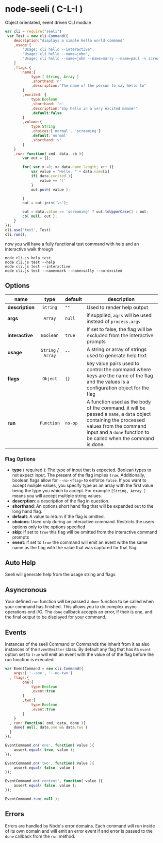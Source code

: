 node-seeli ( C-L-I )
======================

Object orientated, event driven CLI module


```js
var cli = require("seeli")
 var Test = new cli.Command({
	description:"diaplays a simple hello world command"
	,usage:[
		"Usage: cli hello --interactive",
		"Usage: cli hello --name=john",
		"Usage: cli hello --name=john --name=marry --name=paul -v screaming"
	]
	,flags:{
		name:{
			type:[ String, Array ]
			,shorthand:'n'
			,description:"The name of the person to say hello to"
		}
		,excited: {
			type:Boolean
			,shorthand: 'e'
			,description:"Say hello in a very excited manner"
			,default:false
		}
		,volume:{
			type:String
			,choices:['normal', 'screaming']
			,default:'normal'
			,shorthand:'v'
		}
	}
	,run: function( cmd, data, cb ){
		var out = [];

		for( var x =0; x< data.name.length; x++ ){
			var value = "Hello, " + data.name[x]
			if( data.excited ){
				value += '!'
			}
			out.push( value );

		}
		out = out.join('\n');

		out = data.value == 'screaming' ? out.toUpperCase() : out;
		cb( null, out );
	}
});
cli.use('test', Test)
cli.run();
```

now you will have a fully functional test command with help and an interactive walk through

```
node cli.js help test 
node cli.js test --help
node cli.js test --interactive
node cli.js test --name=mark --name=sally --no-excited
```

## Options

name | type | default | description
-----|:-----:|--------|-------------
**description** | `String` |  `""` | Used to render help output
**args** | `Array` | `null` | if supplied, `agrs` will be used instead of `process.argv`
**interactive** | `Boolean` | `true` | If set to false, the flag will be excluded from the interactive prompts
**usage** | `String` / `Array` | `""` | A string or array of strings used to generate help text
**flags** | `Object` | `{}` | key value pairs used to control the command where keys are the name of the flag and the values is a configuration object for the flag
**run** | `Function` | `no-op` | A function used as the body of the command. it will be passed a `name`, a `data` object containing the processed values from the command input and a `done` function to be called when the command is done.

### Flag Options

* **type** ( required ): The type of input that is expected. Boolean types to not expect input. The present of the flag implies `true`. Additionally, boolean flags allow for `--no-<flag>` to enforce `false`. If you want to accept muliple values, you specify type as an array with the first value being the type you which to accept. For example `[String, Array ]` means you will accept multiple string values.
* **descrption**: a description of the flag in question. 
* **shorthand**: An options short hand flag that will be expanded out to the long hand flag.
* **default**: A value to return if the flag is omitted.
* **choices**: Used only during an interactive command. Restricts the users options only to the options specified
* **skip**: if set to `true` this flag will be omitted from the interactive command prompts
* **event**: if set to `true` the command will emit an event withe the same name as the flag with the value that was captured for that flag


## Auto Help

Seeli will generate help from the usage string and flags 

## Asyncronous

Your defined `run` function will be passed a `done` function to be called when your command has finished. This allows you to do complex async operations ond I/O. The `done` callback accepts an error, if their is one, and the final output to be displayed for your command.

## Events

Instances of the seeli Command or Commands the inherit from it as also instances of the `EventEmitter` class. By default any flag that has its `event` option set to `true` will emit an event with the value of of the flag before the run function is executed.

```js
var EventCommand = new cli.Command({
	args:[ '--one', '--no-two']
  , flags:{
		one:{
			type:Boolean
			,event:true
		}
		,two:{
			type:Boolean
			,event:true
		}
	}
  , run: function( cmd, data, done ){
  	done( null, data.one && data.two )
  }
});

EventCommand.on('one', function( value ){
	assert.equal( true, value );
});

EventCommand.on('two', function( value ){
	assert.equal( false, value )
});

EventCommand.on('content', function( value ){
	assert.equal( false, value );
});

EventCommand.run( null );
```

## Errors

Errors are handled by Node's error domains. Each command will run inside of its own domain and will emit an error event if and error is passed to the `done` callback from the `run` method.
